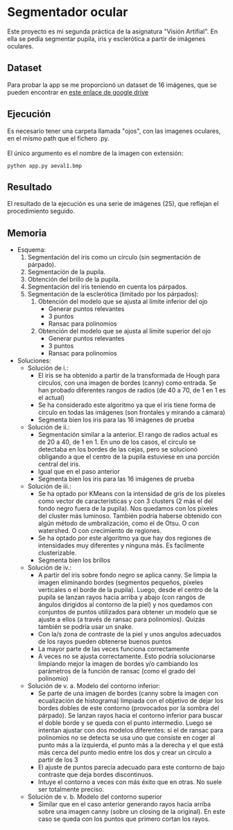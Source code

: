 # Segmentador ocular

Este proyecto es mi segunda práctica de la asignatura "Visión Artifial". En ella se pedía segmentar pupila, iris y esclerótica a partir de imágenes oculares.

## Dataset
Para probar la app se me proporcionó un dataset de 16 imágenes, que se pueden encontrar en [este enlace de google drive](https://drive.google.com/drive/folders/1krUEHCnYjGHp5d2WcLWAHygYgknjDeEL?usp=sharing)

## Ejecución
Es necesario tener una carpeta llamada "ojos", con las imagenes oculares, en el mismo path que el fichero .py.<br><br>
El único argumento es el nombre de la imagen con extensión:
```
python app.py aeval1.bmp
```

## Resultado
El resultado de la ejecución es una serie de imágenes (25), que reflejan el procedimiento seguido.

## Memoria

- Esquema:
  1. Segmentación del iris como un círculo (sin segmentación de párpado).
  2. Segmentación de la pupila.
  3. Obtención del brillo de la pupila.
  4. Segmentación del iris teniendo en cuenta los párpados.
  5. Segmentación de la esclerótica (limitado por los párpados):
     1. Obtención del modelo que se ajusta al límite inferior del ojo
        * Generar puntos relevantes
        * 3 puntos
        * Ransac para polinomios
     2. Obtención del modelo que se ajusta al límite superior del ojo
        * Generar puntos relevantes
        * 3 puntos
        * Ransac para polinomios
- Soluciones:
  * Solución de i.:
    - El iris se ha obtenido a partir de la transformada de Hough para círculos, con una imagen de bordes (canny) como entrada. Se han probado diferentes rangos de radios (de 40 a 70, de 1 en 1 es el actual)
    - Se ha considerado este algoritmo ya que el iris tiene forma de círculo en todas las imágenes (son frontales y mirando a cámara)
    - Segmenta bien los iris para las 16 imágenes de prueba
  * Solución de ii.:
    - Segmentación similar a la anterior. El rango de radios actual es de 20 a 40, de 1 en 1. En uno de los casos, el circulo se detectaba en los bordes de las cejas, pero se solucionó obligando a que el centro de la pupila estuviese en una porción central del iris.
    - Igual que en el paso anterior
    - Segmenta bien los iris para las 16 imágenes de prueba
  * Solución de iii.:
    - Se ha optado por KMeans con la intensidad de gris de los píxeles como vector de características y con 3 clusters (2 más el del fondo negro fuera de la pupila). Nos quedamos con los píxeles del cluster más luminoso. También podría haberse obtenido con algún método de umbralización, como el de Otsu. O con watershed. O con crecimiento de regiones.
    - Se ha optado por este algoritmo ya que hay dos regiones de intensidades muy diferentes y ninguna más. Es facilmente clusterizable.
    - Segmenta bien los brillos
  * Solución de iv.:
    - A partir del iris sobre fondo negro se aplica canny. Se limpia la imagen eliminando bordes (segmentos pequeños, píxeles verticales o el borde de la pupila). Luego, desde el centro de la pupila se lanzan rayos hacia arriba y abajo (con rangos de ángulos dirigidos al contorno de la piel) y nos quedamos con conjuntos de puntos utilizados para obtener un modelo que se ajuste a ellos (a través de ransac para polinomios). Quizás también se podría usar un snake.
    - Con la/s zona de contraste de la piel y unos angulos adecuados de los rayos pueden obtenerse buenos puntos
    - La mayor parte de las veces funciona correctamente
    - A veces no se ajusta correctamente. Esto podría solucionarse limpiando mejor la imagen de bordes y/o cambiando los parámetros de la función de ransac (como el grado del polinomio)
  * Solución de v. a. Modelo del contorno inferior:
    - Se parte de una imagen de bordes (canny sobre la imagen con ecualización de histograma) limpiada con el objetivo de dejar los bordes dobles de este contorno (provocados por la sombra del párpado). Se lanzan rayos hacia el contorno inferior para buscar el doble borde y se queda con el punto intermedio. Luego se intentan ajustar con dos modelos diferentes: si el de ransac para polinomios no se detecta se usa uno que consiste en coger al punto más a la izquierda, el punto más a la derecha y el que está más cerca del punto medio entre los dos y crear un círculo a partir de los 3
    - El ajuste de puntos parecía adecuado para este contorno de bajo contraste que deja bordes discontinuos.
    - Intuye el contorno a veces con más éxito que en otras. No suele ser totalmente preciso.
  * Solución de v. b. Modelo del contorno superior
    - Similar que en el caso anterior generando rayos hacia arriba sobre una imagen canny (sobre un closing de la original). En este caso se queda con los puntos que primero cortan los rayos.
